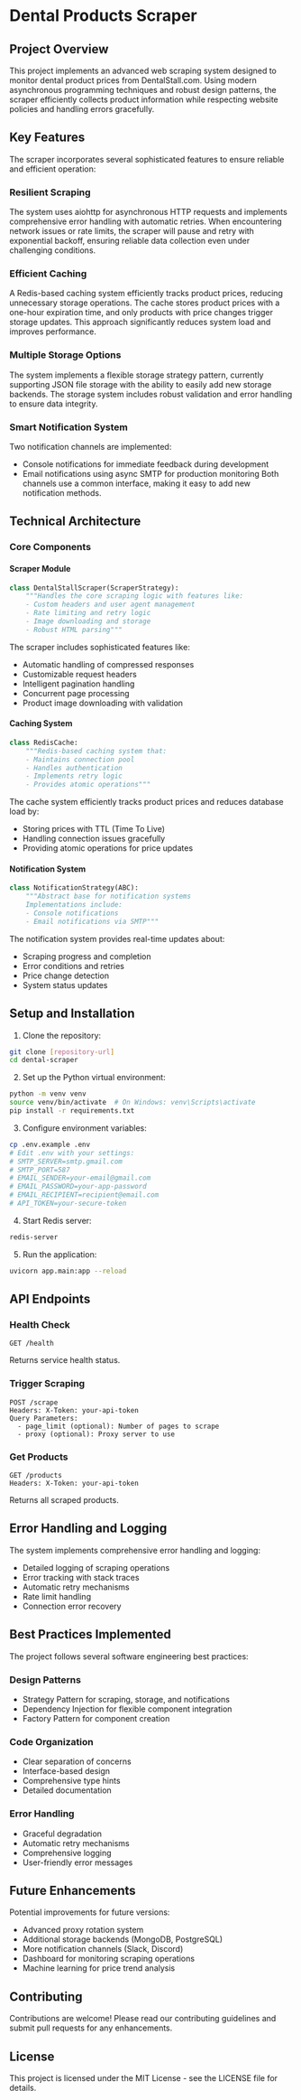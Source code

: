 # Dental Products Scraper

## Project Overview
This project implements an advanced web scraping system designed to monitor dental product prices from DentalStall.com. Using modern asynchronous programming techniques and robust design patterns, the scraper efficiently collects product information while respecting website policies and handling errors gracefully.

## Key Features
The scraper incorporates several sophisticated features to ensure reliable and efficient operation:

### Resilient Scraping
The system uses aiohttp for asynchronous HTTP requests and implements comprehensive error handling with automatic retries. When encountering network issues or rate limits, the scraper will pause and retry with exponential backoff, ensuring reliable data collection even under challenging conditions.

### Efficient Caching
A Redis-based caching system efficiently tracks product prices, reducing unnecessary storage operations. The cache stores product prices with a one-hour expiration time, and only products with price changes trigger storage updates. This approach significantly reduces system load and improves performance.

### Multiple Storage Options
The system implements a flexible storage strategy pattern, currently supporting JSON file storage with the ability to easily add new storage backends. The storage system includes robust validation and error handling to ensure data integrity.

### Smart Notification System
Two notification channels are implemented:
- Console notifications for immediate feedback during development
- Email notifications using async SMTP for production monitoring
Both channels use a common interface, making it easy to add new notification methods.

## Technical Architecture

### Core Components

#### Scraper Module
```python
class DentalStallScraper(ScraperStrategy):
    """Handles the core scraping logic with features like:
    - Custom headers and user agent management
    - Rate limiting and retry logic
    - Image downloading and storage
    - Robust HTML parsing"""
```

The scraper includes sophisticated features like:
- Automatic handling of compressed responses
- Customizable request headers
- Intelligent pagination handling
- Concurrent page processing
- Product image downloading with validation

#### Caching System
```python
class RedisCache:
    """Redis-based caching system that:
    - Maintains connection pool
    - Handles authentication
    - Implements retry logic
    - Provides atomic operations"""
```

The cache system efficiently tracks product prices and reduces database load by:
- Storing prices with TTL (Time To Live)
- Handling connection issues gracefully
- Providing atomic operations for price updates

#### Notification System
```python
class NotificationStrategy(ABC):
    """Abstract base for notification systems
    Implementations include:
    - Console notifications
    - Email notifications via SMTP"""
```

The notification system provides real-time updates about:
- Scraping progress and completion
- Error conditions and retries
- Price change detection
- System status updates

## Setup and Installation

1. Clone the repository:
```bash
git clone [repository-url]
cd dental-scraper
```

2. Set up the Python virtual environment:
```bash
python -m venv venv
source venv/bin/activate  # On Windows: venv\Scripts\activate
pip install -r requirements.txt
```

3. Configure environment variables:
```bash
cp .env.example .env
# Edit .env with your settings:
# SMTP_SERVER=smtp.gmail.com
# SMTP_PORT=587
# EMAIL_SENDER=your-email@gmail.com
# EMAIL_PASSWORD=your-app-password
# EMAIL_RECIPIENT=recipient@email.com
# API_TOKEN=your-secure-token
```

4. Start Redis server:
```bash
redis-server
```

5. Run the application:
```bash
uvicorn app.main:app --reload
```

## API Endpoints

### Health Check
```http
GET /health
```
Returns service health status.

### Trigger Scraping
```http
POST /scrape
Headers: X-Token: your-api-token
Query Parameters:
  - page_limit (optional): Number of pages to scrape
  - proxy (optional): Proxy server to use
```

### Get Products
```http
GET /products
Headers: X-Token: your-api-token
```
Returns all scraped products.

## Error Handling and Logging
The system implements comprehensive error handling and logging:
- Detailed logging of scraping operations
- Error tracking with stack traces
- Automatic retry mechanisms
- Rate limit handling
- Connection error recovery

## Best Practices Implemented
The project follows several software engineering best practices:

### Design Patterns
- Strategy Pattern for scraping, storage, and notifications
- Dependency Injection for flexible component integration
- Factory Pattern for component creation

### Code Organization
- Clear separation of concerns
- Interface-based design
- Comprehensive type hints
- Detailed documentation

### Error Handling
- Graceful degradation
- Automatic retry mechanisms
- Comprehensive logging
- User-friendly error messages

## Future Enhancements
Potential improvements for future versions:

- Advanced proxy rotation system
- Additional storage backends (MongoDB, PostgreSQL)
- More notification channels (Slack, Discord)
- Dashboard for monitoring scraping operations
- Machine learning for price trend analysis

## Contributing
Contributions are welcome! Please read our contributing guidelines and submit pull requests for any enhancements.

## License
This project is licensed under the MIT License - see the LICENSE file for details.